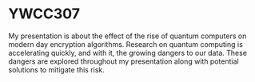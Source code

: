 # YWCC307

My presentation is about the effect of the rise of quantum computers on modern day encryption algorithms. Research on quantum computing is accelerating quickly, and with it, the growing dangers to our data. These dangers are explored throughout my presentation along with potential solutions to mitigate this risk.
